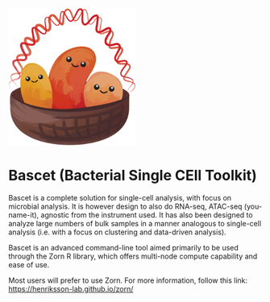 <img src="./assets/img/Bascet.png" style="width: 50%; height: 50%"/>

# Bascet (Bacterial Single CEll Toolkit)

Bascet is a complete solution for single-cell analysis, with focus on microbial analysis.
It is however design to also do RNA-seq, ATAC-seq (you-name-it), agnostic from the instrument used.
It has also been designed to analyze large numbers of bulk samples in a manner analogous to single-cell analysis
(i.e. with a focus on clustering and data-driven analysis).

Bascet is an advanced command-line tool aimed primarily to be used through the Zorn R library, which offers multi-node compute capability and ease of use.

Most users will prefer to use Zorn. For more information, follow this link: https://henriksson-lab.github.io/zorn/
